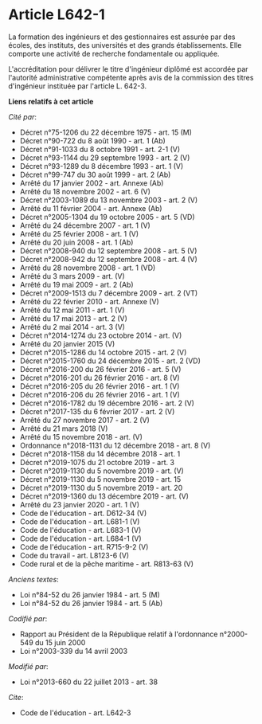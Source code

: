 # Article L642-1

La formation des ingénieurs et des gestionnaires est assurée par des écoles, des instituts, des universités et des grands
établissements. Elle comporte une activité de recherche fondamentale ou appliquée.

L'accréditation pour délivrer le titre d'ingénieur diplômé est accordée par l'autorité administrative compétente après avis
de la commission des titres d'ingénieur instituée par l'article L. 642-3.

**Liens relatifs à cet article**

_Cité par_:

  - Décret n°75-1206 du 22 décembre 1975 - art. 15 (M)
  - Décret n°90-722 du 8 août 1990 - art. 1 (Ab)
  - Décret n°91-1033 du 8 octobre 1991 - art. 2-1 (V)
  - Décret n°93-1144 du 29 septembre 1993 - art. 2 (V)
  - Décret n°93-1289 du 8 décembre 1993 - art. 1 (V)
  - Décret n°99-747 du 30 août 1999 - art. 2 (Ab)
  - Arrêté du 17 janvier 2002 - art. Annexe (Ab)
  - Arrêté du 18 novembre 2002 - art. 6 (V)
  - Décret n°2003-1089 du 13 novembre 2003 - art. 2 (V)
  - Arrêté du 11 février 2004 - art. Annexe (Ab)
  - Décret n°2005-1304 du 19 octobre 2005 - art. 5 (VD)
  - Arrêté du 24 décembre 2007 - art. 1 (V)
  - Arrêté du 25 février 2008 - art. 1 (V)
  - Arrêté du 20 juin 2008 - art. 1 (Ab)
  - Décret n°2008-940 du 12 septembre 2008 - art. 5 (V)
  - Décret n°2008-942 du 12 septembre 2008 - art. 4 (V)
  - Arrêté du 28 novembre 2008 - art. 1 (VD)
  - Arrêté du 3 mars 2009 - art. (V)
  - Arrêté du 19 mai 2009 - art. 2 (Ab)
  - Décret n°2009-1513 du 7 décembre 2009 - art. 2 (VT)
  - Arrêté du 22 février 2010 - art. Annexe (V)
  - Arrêté du 12 mai 2011 - art. 1 (V)
  - Arrêté du 17 mai 2013 - art. 2 (V)
  - Arrêté du 2 mai 2014 - art. 3 (V)
  - Décret n°2014-1274 du 23 octobre 2014 - art. (V)
  - Arrêté du 20 janvier 2015 (V)
  - Décret n°2015-1286 du 14 octobre 2015 - art. 2 (V)
  - Décret n°2015-1760 du 24 décembre 2015 - art. 2 (VD)
  - Décret n°2016-200 du 26 février 2016 - art. 5 (V)
  - Décret n°2016-201 du 26 février 2016 - art. 8 (V)
  - Décret n°2016-205 du 26 février 2016 - art. 1 (V)
  - Décret n°2016-206 du 26 février 2016 - art. 1 (V)
  - Décret n°2016-1782 du 19 décembre 2016 - art. 2 (V)
  - Décret n°2017-135 du 6 février 2017 - art. 2 (V)
  - Arrêté du 27 novembre 2017 - art. 2 (V)
  - Arrêté du 21 mars 2018 (V)
  - Arrêté du 15 novembre 2018 - art. (V)
  - Ordonnance n°2018-1131 du 12 décembre 2018 - art. 8 (V)
  - Décret n°2018-1158 du 14 décembre 2018 - art. 1
  - Décret n°2019-1075 du 21 octobre 2019 - art. 3
  - Décret n°2019-1130 du 5 novembre 2019 - art. (V)
  - Décret n°2019-1130 du 5 novembre 2019 - art. 15
  - Décret n°2019-1130 du 5 novembre 2019 - art. 20
  - Décret n°2019-1360 du 13 décembre 2019 - art. (V)
  - Arrêté du 23 janvier 2020 - art. 1 (V)
  - Code de l'éducation - art. D612-34 (V)
  - Code de l'éducation - art. L681-1 (V)
  - Code de l'éducation - art. L683-1 (V)
  - Code de l'éducation - art. L684-1 (V)
  - Code de l'éducation - art. R715-9-2 (V)
  - Code du travail - art. L8123-6 (V)
  - Code rural et de la pêche maritime - art. R813-63 (V)

_Anciens textes_:

  - Loi n°84-52 du 26 janvier 1984 - art. 5 (M)
  - Loi n°84-52 du 26 janvier 1984 - art. 5 (Ab)

_Codifié par_:

  - Rapport au Président de la République relatif à l'ordonnance n°2000-549 du 15 juin 2000
  - Loi n°2003-339 du 14 avril 2003

_Modifié par_:

  - Loi n°2013-660 du 22 juillet 2013 - art. 38

_Cite_:

  - Code de l'éducation - art. L642-3
